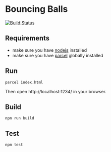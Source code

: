 # Bouncing Balls

[![Build Status](https://travis-ci.org/gerkirill/bouncing-balls.svg?branch=master)](https://travis-ci.org/gerkirill/bouncing-balls)

## Requirements
- make sure you have [nodejs](https://nodejs.org/) installed
- make sure you have [parcel](https://parceljs.org/) globally installed

## Run
```
parcel index.html
```
Then open http://localhost:1234/ in your browser.

## Build
```
npm run build
```

## Test
```
npm test
```